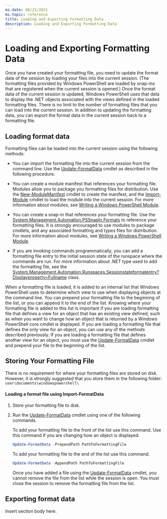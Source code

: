 ```yaml
---
ms.date: 08/23/2021
ms.topic: reference
title: Loading and Exporting Formatting Data
description: Loading and Exporting Formatting Data
---
```

# Loading and Exporting Formatting Data

Once you have created your formatting file, you need to update the format data of the session by
loading your files into the current session. (The formatting files provided by Windows PowerShell
are loaded by snap-ins that are registered when the current session is opened.) Once the format data
of the current session is updated, Windows PowerShell uses that data to display the .NET objects
associated with the views defined in the loaded formatting files. There is no limit to the number of
formatting files that you can load into the current session. In addition to updating the formatting
data, you can export the format data in the current session back to a formatting file.

## Loading format data

Formatting files can be loaded into the current session using the following methods:

- You can import the formatting file into the current session from the command line. Use the [Update-FormatData](/powershell/module/Microsoft.PowerShell.Utility/Update-FormatData)
  cmdlet as described in the following procedure.

- You can create a module manifest that references your formatting file. Modules allow you to
  package you formatting files for distribution. Use the [New-ModuleManifest](/powershell/module/Microsoft.PowerShell.Core/New-ModuleManifest)
  cmdlet to create the manifest, and the [Import-Module](/powershell/module/Microsoft.PowerShell.Core/Import-Module)
  cmdlet to load the module into the current session. For more information about modules, see [Writing a Windows PowerShell Module](../module/writing-a-windows-powershell-module.md).

- You can create a snap-in that references your formatting file. Use the [System.Management.Automation.PSSnapIn.Formats](/dotnet/api/System.Management.Automation.PSSnapIn.Formats)
  to reference your formatting files. It is strongly encouraged to use modules to package cmdlets,
  and any associated formatting and types files for distribution. For more information about
  modules, see [Writing a Windows PowerShell Module](../module/writing-a-windows-powershell-module.md).

- If you are invoking commands programmatically, you can add a formatting file entry to the initial
  session state of the runspace where the commands are run. For more information about .NET type
  used to add the formatting file, see the [System.Management.Automation.Runspaces.Sessionstateformatentry?Displayproperty=Fullname](/dotnet/api/System.Management.Automation.Runspaces.SessionStateFormatEntry)
  class.

When a formatting file is loaded, it is added to an internal list that Windows PowerShell uses to
determine which view to use when displaying objects at the command line. You can prepend your
formatting file to the beginning of the list, or you can append it to the end of the list. Knowing
where your formatting file is added to this list is important if you are loading formatting file
that defines a view for an object that has an existing view defined, such as when you want to change
how an object that is returned by a Windows PowerShell core cmdlet is displayed. If you are loading
a formatting file that defines the only view for an object, you can use any of the methods described
previously. If you are loading a formatting file that defines another view for an object, you must
use the [Update-FormatData](/powershell/module/Microsoft.PowerShell.Utility/Update-FormatData)
cmdlet and prepend your file to the beginning of the list.

## Storing Your Formatting File

There is no requirement for where your formatting files are stored on disk. However, it is strongly
suggested that you store them in the following folder: `user\documents\windowspowershell\`

#### Loading a format file using Import-FormatData

1. Store your formatting file to disk.

1. Run the [Update-FormatData](/powershell/module/Microsoft.PowerShell.Utility/Update-FormatData)
   cmdlet using one of the following commands.

   To add your formatting file to the front of the list use this command. Use this command if you
   are changing how an object is displayed.

   ```powershell
   Update-FormatData -PrependPath PathToFormattingFile
   ```

   To add your formatting file to the end of the list use this command.

   ```powershell
   Update-FormatData -AppendPath PathToFormattingFile
   ```

   Once you have added a file using the [Update-FormatData](/powershell/module/Microsoft.PowerShell.Utility/Update-FormatData)
   cmdlet, you cannot remove the file from the list while the session is open. You must close the
   session to remove the formatting file from the list.

## Exporting format data

Insert section body here.
